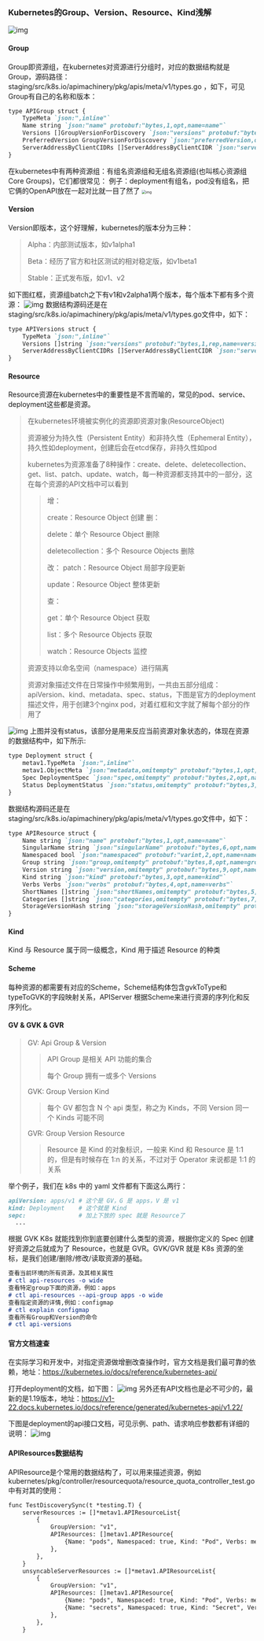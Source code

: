 ### Kubernetes的Group、Version、Resource、Kind浅解

![img](../pics/resource-map.png)

#### Group

Group即资源组，在kubernetes对资源进行分组时，对应的数据结构就是Group，源码路径：staging/src/k8s.io/apimachinery/pkg/apis/meta/v1/types.go
，如下，可见Group有自己的名称和版本：

```markdown
type APIGroup struct {
	TypeMeta `json:",inline"`
	Name string `json:"name" protobuf:"bytes,1,opt,name=name"`
	Versions []GroupVersionForDiscovery `json:"versions" protobuf:"bytes,2,rep,name=versions"`
	PreferredVersion GroupVersionForDiscovery `json:"preferredVersion,omitempty" protobuf:"bytes,3,opt,name=preferredVersion"`
	ServerAddressByClientCIDRs []ServerAddressByClientCIDR `json:"serverAddressByClientCIDRs,omitempty" protobuf:"bytes,4,rep,name=serverAddressByClientCIDRs"`
}
```

在kubernetes中有两种资源组：有组名资源组和无组名资源组(也叫核心资源组Core Groups)，它们都很常见：
例子：deployment有组名，pod没有组名，把它俩的OpenAPI放在一起对比就一目了然了
<img src="https://cdn.nlark.com/yuque/0/2022/png/1143489/1644459778359-a3f55424-bcba-4113-82db-08c613f0b481.png?x-oss-process=image%2Fresize%2Cw_839%2Climit_0" alt="img" style="zoom:50%;" />

#### Version

Version即版本，这个好理解，kubernetes的版本分为三种：

> Alpha：内部测试版本，如v1alpha1
>
> Beta：经历了官方和社区测试的相对稳定版，如v1beta1
>
> Stable：正式发布版，如v1、v2

如下图红框，资源组batch之下有v1和v2alpha1两个版本，每个版本下都有多个资源：
![img](../pics/version.png)
数据结构源码还是在staging/src/k8s.io/apimachinery/pkg/apis/meta/v1/types.go文件中，如下：

```markdown
type APIVersions struct {
	TypeMeta `json:",inline"`
	Versions []string `json:"versions" protobuf:"bytes,1,rep,name=versions"`
	ServerAddressByClientCIDRs []ServerAddressByClientCIDR `json:"serverAddressByClientCIDRs" protobuf:"bytes,2,rep,name=serverAddressByClientCIDRs"`
}
```

#### Resource

Resource资源在kubernetes中的重要性是不言而喻的，常见的pod、service、deployment这些都是资源。

> 在kubernetes环境被实例化的资源即资源对象(ResourceObject)
>
> 资源被分为持久性（Persistent Entity）和非持久性（Ephemeral Entity），持久性如deployment，创建后会在etcd保存，非持久性如pod
>
> kubernetes为资源准备了8种操作：create、delete、deletecollection、get、list、patch、update、watch，每一种资源都支持其中的一部分，这在每个资源的API文档中可以看到
>
> > 增：
> >
> > create：Resource Object 创建
> > 删：
> >
> > delete：单个 Resource Object 删除
> >
> > deletecollection：多个 Resource Objects 删除
> >
> > 改：
> > patch：Resource Object 局部字段更新
> >
> > update：Resource Object 整体更新
> >
> > 查：
> >
> > get：单个 Resource Object 获取
> >
> > list：多个 Resource Objects 获取
> >
> > watch：Resource Objects 监控
>
> 资源支持以命名空间（namespace）进行隔离
>
> 资源对象描述文件在日常操作中频繁用到，一共由五部分组成：apiVersion、kind、metadata、spec、status，下图是官方的deployment描述文件，用于创建3个nginx pod，对着红框和文字就了解每个部分的作用了

![img](../pics/yaml-spec.png)
上图并没有status，该部分是用来反应当前资源对象状态的，体现在资源的数据结构中，如下所示:

```markdown
type Deployment struct {
	metav1.TypeMeta `json:",inline"`
	metav1.ObjectMeta `json:"metadata,omitempty" protobuf:"bytes,1,opt,name=metadata"`
	Spec DeploymentSpec `json:"spec,omitempty" protobuf:"bytes,2,opt,name=spec"`
	Status DeploymentStatus `json:"status,omitempty" protobuf:"bytes,3,opt,name=status"`
}
```

数据结构源码还是在staging/src/k8s.io/apimachinery/pkg/apis/meta/v1/types.go文件中，如下：

```markdown
type APIResource struct {
	Name string `json:"name" protobuf:"bytes,1,opt,name=name"`
	SingularName string `json:"singularName" protobuf:"bytes,6,opt,name=singularName"`
	Namespaced bool `json:"namespaced" protobuf:"varint,2,opt,name=namespaced"`
	Group string `json:"group,omitempty" protobuf:"bytes,8,opt,name=group"`
	Version string `json:"version,omitempty" protobuf:"bytes,9,opt,name=version"`
	Kind string `json:"kind" protobuf:"bytes,3,opt,name=kind"`
	Verbs Verbs `json:"verbs" protobuf:"bytes,4,opt,name=verbs"`
	ShortNames []string `json:"shortNames,omitempty" protobuf:"bytes,5,rep,name=shortNames"`
	Categories []string `json:"categories,omitempty" protobuf:"bytes,7,rep,name=categories"`
	StorageVersionHash string `json:"storageVersionHash,omitempty" protobuf:"bytes,10,opt,name=storageVersionHash"`
}
```

#### Kind

Kind 与 Resource 属于同一级概念，Kind 用于描述 Resource 的种类

#### Scheme

每种资源的都需要有对应的Scheme，Scheme结构体包含gvkToType和typeToGVK的字段映射关系，APIServer 根据Scheme来进行资源的序列化和反序列化。

#### GV & GVK & GVR

> GV: Api Group & Version
>
> > API Group 是相关 API 功能的集合
> >
> > 每个 Group 拥有一或多个 Versions
>
> GVK: Group Version Kind
>
> > 每个 GV 都包含 N 个 api 类型，称之为 Kinds，不同 Version 同一个 Kinds 可能不同
>
> GVR: Group Version Resource
>
> > Resource 是 Kind 的对象标识，一般来 Kind 和 Resource 是 1:1 的，但是有时候存在 1:n 的关系，不过对于 Operator 来说都是 1:1 的关系

举个例子，我们在 k8s 中的 yaml 文件都有下面这么两行：

```markdown
apiVersion: apps/v1 # 这个是 GV，G 是 apps，V 是 v1
kind: Deployment    # 这个就是 Kind
sepc:               # 加上下放的 spec 就是 Resource了
  ...
```

根据 GVK K8s 就能找到你到底要创建什么类型的资源，根据你定义的 Spec 创建好资源之后就成为了 Resource，也就是 GVR。GVK/GVR 就是 K8s 资源的坐标，是我们创建/删除/修改/读取资源的基础。

```markdown
查看当前环境的所有资源，及其相关属性
# ctl api-resources -o wide
查看特定group下面的资源，例如：apps
# ctl api-resources --api-group apps -o wide
查看指定资源的详情,例如：configmap
# ctl explain configmap
查看所有Group和Version的命令
# ctl api-versions
```

#### 官方文档速查

在实际学习和开发中，对指定资源做增删改查操作时，官方文档是我们最可靠的依赖，地址：https://kubernetes.io/docs/reference/kubernetes-api/

打开deployment的文档，如下图：
![img](../pics/gov-doc.png)
另外还有API文档也是必不可少的，最新的是1.19版本，地址：https://v1-22.docs.kubernetes.io/docs/reference/generated/kubernetes-api/v1.22/

下图是deployment的api接口文档，可见示例、path、请求响应参数都有详细的说明：
![img](../pics/api-doc.png)

#### APIResources数据结构

APIResource是个常用的数据结构了，可以用来描述资源，例如kubernetes/pkg/controller/resourcequota/resource_quota_controller_test.go中有对其的使用：

```markdown
func TestDiscoverySync(t *testing.T) {
	serverResources := []*metav1.APIResourceList{
		{
			GroupVersion: "v1",
			APIResources: []metav1.APIResource{
				{Name: "pods", Namespaced: true, Kind: "Pod", Verbs: metav1.Verbs{"create", "delete", "list", "watch"}},
			},
		},
	}
	unsyncableServerResources := []*metav1.APIResourceList{
		{
			GroupVersion: "v1",
			APIResources: []metav1.APIResource{
				{Name: "pods", Namespaced: true, Kind: "Pod", Verbs: metav1.Verbs{"create", "delete", "list", "watch"}},
				{Name: "secrets", Namespaced: true, Kind: "Secret", Verbs: metav1.Verbs{"create", "delete", "list", "watch"}},
			},
		},
	}
```

### 